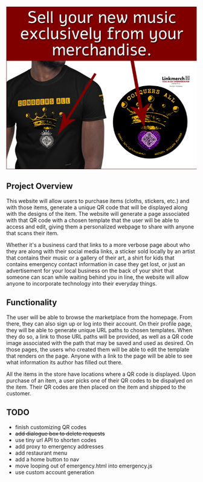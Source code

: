 ![link merch plash image](linkmerchsplash.png)

## Project Overview

This website will allow users to purchase items (cloths, stickers, etc.) and with those items, generate a unique QR code that will be displayed along with the designs of the item. The website will generate a page associated with that QR code with a chosen template that the user will be able to access and edit, giving them a personalized webpage to share with anyone that scans their item.

Whether it's a business card that links to a more verbose page about who they are along with their social media links, a sticker sold locally by an artist that contains their music or a gallery of their art, a shirt for kids that contains emergency contact information in case they get lost, or just an advertisement for your local business on the back of your shirt that someone can scan while waiting behind you in line, the website will allow anyone to incorporate technology into their everyday things.

## Functionality

The user will be able to browse the marketplace from the homepage. From there, they can also sign up or log into their account. On their profile page, they will be able to generate unique URL paths to chosen templates. When they do so, a link to those URL paths will be provided, as well as a QR code image associated with the path that may be saved and used as desired.  On those pages, the users who created them will be able to edit the template that renders on the page. Anyone with a link to the page will be able to see what information its author has filled out there.

All the items in the store have locations where a QR code is displayed. Upon purchase of an item, a user picks one of their QR codes to be dispalyed on the item. 
Their QR codes are then placed on the item and shipped to the customer.

<!-- ## Data Model

***models listed are out of date***
#### CustomUserModel
- username *CharField*
- first name *CharField*
- last name *CharField*
- email *EmailField*
- *nested ***Custom Urls****

#### CustomURLs
- unique_key *CharField*
- template_key *IntegerField*
- *nested ***Custom Users*** -->

## TODO
- finish customizing QR codes
- <strike>add dialogue box to delete requests</strike>
- use tiny url API to shorten codes
- add proxy to emergency addresses
- add restaurant menu
- add a home button to nav
- move looping out of emergency.html into emergency.js
- use custom account generation


